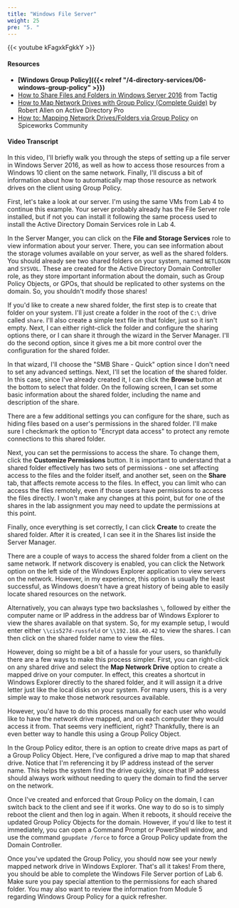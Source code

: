 ```yaml
---
title: "Windows File Server"
weight: 25
pre: "5. "
---
```


{{< youtube kFagxkFgkkY >}}

#### Resources

* **[Windows Group Policy]({{< relref "/4-directory-services/06-windows-group-policy" >}})**
* [How to Share Files and Folders in Windows Server 2016](https://www.tactig.com/share-files-folders-windows-server-2016/) from Tactig
* [How to Map Network Drives with Group Policy (Complete Guide)](https://activedirectorypro.com/map-network-drives-with-group-policy/) by Robert Allen on Active Directory Pro
* [How to: Mapping Network Drives/Folders via Group Policy](https://community.spiceworks.com/how_to/79280-mapping-network-drives-folders-via-group-policy) on Spiceworks Community

#### Video Transcript

In this video, I'll briefly walk you through the steps of setting up a file server in Windows Server 2016, as well as how to access those resources from a Windows 10 client on the same network. Finally, I'll discuss a bit of information about how to automatically map those resource as network drives on the client using Group Policy.

First, let's take a look at our server. I'm using the same VMs from Lab 4 to continue this example. Your server probably already has the File Server role installed, but if not you can install it following the same process used to install the Active Directory Domain Services role in Lab 4.

In the Server Manger, you can click on the **File and Storage Services** role to view information about your server. There, you can see information about the storage volumes available on your server, as well as the shared folders. You should already see two shared folders on your system, named `NETLOGON` and `SYSVOL`. These are created for the Active Directory Domain Controller role, as they store important information about the domain, such as Group Policy Objects, or GPOs, that should be replicated to other systems on the domain. So, you shouldn't modify those shares!

If you'd like to create a new shared folder, the first step is to create that folder on your system. I'll just create a folder in the root of the `C:\` drive called `share`. I'll also create a simple text file in that folder, just so it isn't empty. Next, I can either right-click the folder and configure the sharing options there, or I can share it through the wizard in the Server Manager. I'll do the second option, since it gives me a bit more control over the configuration for the shared folder.

In that wizard, I'll choose the "SMB Share - Quick" option since I don't need to set any advanced settings. Next, I'll set the location of the shared folder. In this case, since I've already created it, I can click the **Browse** button at the bottom to select that folder. On the following screen, I can set some basic information about the shared folder, including the name and description of the share.

There are a few additional settings you can configure for the share, such as hiding files based on a user's permissions in the shared folder. I'll make sure I checkmark the option to "Encrypt data access" to protect any remote connections to this shared folder.

Next, you can set the permissions to access the share. To change them, click the **Customize Permissions** button. It is important to understand that a shared folder effectively has two sets of permissions - one set affecting access to the files and the folder itself, and another set, seen on the **Share** tab, that affects remote access to the files. In effect, you can limit who can access the files remotely, even if those users have permissions to access the files directly. I won't make any changes at this point, but for one of the shares in the lab assignment you may need to update the permissions at this point.

Finally, once everything is set correctly, I can click **Create** to create the shared folder. After it is created, I can see it in the Shares list inside the Server Manager.

There are a couple of ways to access the shared folder from a client on the same network. If network discovery is enabled, you can click the Network option on the left side of the Windows Explorer application to view servers on the network. However, in my experience, this option is usually the least successful, as Windows doesn't have a great history of being able to easily locate shared resources on the network.

Alternatively, you can always type two backslashes `\`, followed by either the computer name or IP address in the address bar of Windows Explorer to view the shares available on that system. So, for my example setup, I would enter either `\\cis527d-russfeld` or `\\192.168.40.42` to view the shares. I can then click on the shared folder name to view the files.

However, doing so might be a bit of a hassle for your users, so thankfully there are a few ways to make this process simpler. First, you can right-click on any shared drive and select the **Map Network Drive** option to create a mapped drive on your computer. In effect, this creates a shortcut in Windows Explorer directly to the shared folder, and it will assign it a drive letter just like the local disks on your system. For many users, this is a very simple way to make those network resources available.

However, you'd have to do this process manually for each user who would like to have the network drive mapped, and on each computer they would access it from. That seems very inefficient, right? Thankfully, there is an even better way to handle this using a Group Policy Object.

In the Group Policy editor, there is an option to create drive maps as part of a Group Policy Object. Here, I've configured a drive map to map that shared drive. Notice that I'm referencing it by IP address instead of the server name. This helps the system find the drive quickly, since that IP address should always work without needing to query the domain to find the server on the network.

Once I've created and enforced that Group Policy on the domain, I can switch back to the client and see if it works. One way to do so is to simply reboot the client and then log in again. When it reboots, it should receive the updated Group Policy Objects for the domain. However, if you'd like to test it immediately, you can open a Command Prompt or PowerShell window, and use the command `gpupdate /force` to force a Group Policy update from the Domain Controller.

Once you've updated the Group Policy, you should now see your newly mapped network drive in Windows Explorer. That's all it takes! From there, you should be able to complete the Windows File Server portion of Lab 6. Make sure you pay special attention to the permissions for each shared folder. You may also want to review the information from Module 5 regarding Windows Group Policy for a quick refresher.
